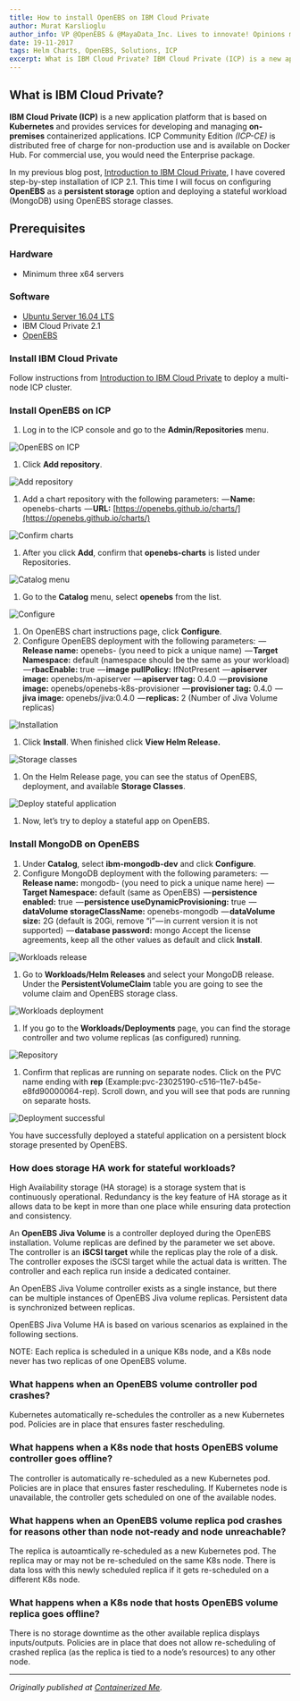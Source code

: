 ```yaml
---
title: How to install OpenEBS on IBM Cloud Private
author: Murat Karslioglu
author_info: VP @OpenEBS & @MayaData_Inc. Lives to innovate! Opinions my own!
date: 19-11-2017
tags: Helm Charts, OpenEBS, Solutions, ICP
excerpt: What is IBM Cloud Private? IBM Cloud Private (ICP) is a new application platform that is based on Kubernetes and provides services for developing and managing on-premises containerized applications. 
---
```


## What is IBM Cloud Private?

**IBM Cloud Private (ICP)** is a new application platform that is based on **Kubernetes** and provides services for developing and managing **on-premises** containerized applications. ICP Community Edition *(ICP-CE)* is distributed free of charge for non-production use and is available on Docker Hub. For commercial use, you would need the Enterprise package.

In my previous blog post, [Introduction to IBM Cloud Private](http://containerized.me/introduction-to-ibm-cloud-private/), I have covered step-by-step installation of ICP 2.1. This time I will focus on configuring **OpenEBS** as a **persistent storage** option and deploying a stateful workload (MongoDB) using OpenEBS storage classes.

## Prerequisites

### Hardware

- Minimum three x64 servers

### Software

- [Ubuntu Server 16.04 LTS](https://www.ubuntu.com/download/server)
- IBM Cloud Private 2.1
- [OpenEBS](https://github.com/openebs/openebs)

### Install IBM Cloud Private

Follow instructions from [Introduction to IBM Cloud Private](http://containerized.me/introduction-to-ibm-cloud-private/) to deploy a multi-node ICP cluster.

### Install OpenEBS on ICP

1. Log in to the ICP console and go to the **Admin/Repositories** menu.

![OpenEBS on ICP](https://cdn-images-1.medium.com/max/800/0*PPZPNSr9_mW_9AZq.png)

1. Click **Add repository**.

![Add repository](https://cdn-images-1.medium.com/max/800/0*ZNaLIkk1gxFLWUJK.png)

1. Add a chart repository with the following parameters:
 — **Name:** openebs-charts
 — **URL:** [https://openebs.github.io/charts/](https://openebs.github.io/charts/)

![Confirm charts](https://cdn-images-1.medium.com/max/800/0*2m2J6V9YhnYk5_Cx.png)

1. After you click **Add**, confirm that **openebs-charts** is listed under Repositories.

![Catalog menu](https://cdn-images-1.medium.com/max/800/0*wkPxIB_Q2DevkgWh.png)

1. Go to the **Catalog** menu, select **openebs** from the list.

![Configure](https://cdn-images-1.medium.com/max/800/0*7Lt6IE4f_da0jZEB.png)

1. On OpenEBS chart instructions page, click **Configure**.
2. Configure OpenEBS deployment with the following parameters:
 — **Release name:** openebs-<your-release-name> (you need to pick a unique name)
 — **Target Namespace:** default (namespace should be the same as your workload)
 — **rbacEnable:** true
 — **image pullPolicy:** IfNotPresent
 — **apiserver image:** openebs/m-apiserver
 — **apiserver tag:** 0.4.0
 — **provisione image:** openebs/openebs-k8s-provisioner
 — **provisioner tag:** 0.4.0
 — **jiva image:** openebs/jiva:0.4.0
 — **replicas:** 2 (Number of Jiva Volume replicas)

![Installation](https://cdn-images-1.medium.com/max/800/0*qfLs4pg_3TE1PbCB.png)

1. Click **Install**. When finished click **View Helm Release.**

![Storage classes](https://cdn-images-1.medium.com/max/800/0*raLyHiJeZ0hC_BAk.png)

1. On the Helm Release page, you can see the status of OpenEBS, deployment, and available **Storage Classes**.

![Deploy stateful application](https://cdn-images-1.medium.com/max/800/0*-gCAd374s2jXY3AP.jpg)

1. Now, let’s try to deploy a stateful app on OpenEBS.

### Install MongoDB on OpenEBS

1. Under **Catalog**, select **ibm-mongodb-dev** and click **Configure**.
2. Configure MongoDB deployment with the following parameters:
 — **Release name:** mongodb-<your-release-name> (you need to pick a unique name here)
 — **Target Namespace:** default (same as OpenEBS)
 — **persistence enabled:** true
 — **persistence useDynamicProvisioning:** true
 — **dataVolume storageClassName:** openebs-mongodb
 — **dataVolume size:** 2G (default is 20Gi, remove “i” — in current version it is not supported)
 — **database password:** mongo
 Accept the license agreements, keep all the other values as default and click **Install**.

![Workloads release](https://cdn-images-1.medium.com/max/800/0*UTiLWk3zOy5bw_Wh.png)

1. Go to **Workloads/Helm Releases** and select your MongoDB release. Under the **PersistentVolumeClaim** table you are going to see the volume claim and OpenEBS storage class.

![Workloads deployment](https://cdn-images-1.medium.com/max/800/0*PNNp0nDxsZXzYwIH.png)

1. If you go to the **Workloads/Deployments** page, you can find the storage controller and two volume replicas (as configured) running.

![Repository](https://cdn-images-1.medium.com/max/800/0*uaEIPO8n2vY0yUet.png)

1. Confirm that replicas are running on separate nodes. Click on the PVC name ending with **rep** (Example:pvc-23025190-c516–11e7-b45e-e8fd90000064-rep). Scroll down, and you will see that pods are running on separate hosts.

![Deployment successful](https://cdn-images-1.medium.com/max/800/0*pD7rHAX_D8_cxcfl.png)

You have successfully deployed a stateful application on a persistent block storage presented by OpenEBS.

### How does storage HA work for stateful workloads?

High Availability storage (HA storage) is a storage system that is continuously operational. Redundancy is the key feature of HA storage as it allows data to be kept in more than one place while ensuring data protection and consistency.

An **OpenEBS Jiva Volume** is a controller deployed during the OpenEBS installation. Volume replicas are defined by the parameter we set above. The controller is an **iSCSI target** while the replicas play the role of a disk. The controller exposes the iSCSI target while the actual data is written. The controller and each replica run inside a dedicated container.

An OpenEBS Jiva Volume controller exists as a single instance, but there can be multiple instances of OpenEBS Jiva volume replicas. Persistent data is synchronized between replicas.

OpenEBS Jiva Volume HA is based on various scenarios as explained in the following sections.

NOTE: Each replica is scheduled in a unique K8s node, and a K8s node never has two replicas of one OpenEBS volume.

### What happens when an OpenEBS volume controller pod crashes?

Kubernetes automatically re-schedules the controller as a new Kubernetes pod.
 Policies are in place that ensures faster rescheduling.

### What happens when a K8s node that hosts OpenEBS volume controller goes offline?

The controller is automatically re-scheduled as a new Kubernetes pod.
 Policies are in place that ensures faster rescheduling.
 If Kubernetes node is unavailable, the controller gets scheduled on one of the available nodes.

### What happens when an OpenEBS volume replica pod crashes for reasons other than node not-ready and node unreachable?

The replica is autoamtically re-scheduled as a new Kubernetes pod.
 The replica may or may not be re-scheduled on the same K8s node.
 There is data loss with this newly scheduled replica if it gets re-scheduled on a different K8s node.

### What happens when a K8s node that hosts OpenEBS volume replica goes offline?

There is no storage downtime as the other available replica displays inputs/outputs.
 Policies are in place that does not allow re-scheduling of crashed replica (as the replica is tied to a node’s resources) to any other node.

---

*Originally published at *[*Containerized Me*](http://containerized.me/how-to-install-openebs-on-ibm-cloud-private/)*.*
